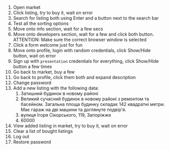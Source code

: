 1. Open market
2. Click listing, try to buy it, wait on error
3. Search for listing both using Enter and a button next to the search bar
4. Test all the sorting options
5. Move onto info section, wait for a few secs
6. Move onto developers section, wait for a few and click both button. ATTENTION: Make sure the correct browser window is selected
7. Click a form welcome just for fun
8. Move onto profile, login with random credentials, click Show/Hide button, wait on error
9. Sign up with `presentation` credentials for everything, click Show/Hide button a few times
10. Go back to market, buy a few
11. Go back to profile, click them both and expand description
12. Change password
13. Add a new listing with the following data:
    1. Затишний будинок в новому районі
    2. Великий сучасний будинок в новому районі з ремонтом та басейном. Загальна площа будинку складає 142 квадратні метри. Має гараж на дві машини та доглянуте подвір'я.
    3. вулиця Ігоря Сікорського, 119, Запоріжжя
    4. 60000
14. View added listing in market, try to buy it, wait on error
15. Clear a list of bought listings
16. Log out
17. Restore password
